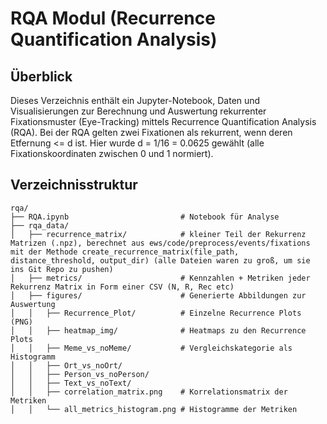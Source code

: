 # RQA Modul (Recurrence Quantification Analysis)

## Überblick
Dieses Verzeichnis enthält ein Jupyter-Notebook, Daten und Visualisierungen zur Berechnung und Auswertung rekurrenter Fixationsmuster (Eye-Tracking) mittels Recurrence Quantification Analysis (RQA). Bei der RQA gelten zwei Fixationen als rekurrent, wenn deren Etfernung <= d ist. Hier wurde d = 1/16 = 0.0625 gewählt (alle Fixationskoordinaten zwischen 0 und 1 normiert).

## Verzeichnisstruktur
```text
rqa/
├── RQA.ipynb                         # Notebook für Analyse
├── rqa_data/
│   ├── recurrence_matrix/            # kleiner Teil der Rekurrenz Matrizen (.npz), berechnet aus ews/code/preprocess/events/fixations mit der Methode create_recurrence_matrix(file_path, distance_threshold, output_dir) (alle Dateien waren zu groß, um sie ins Git Repo zu pushen)
│   ├── metrics/                      # Kennzahlen + Metriken jeder Rekurrenz Matrix in Form einer CSV (N, R, Rec etc)
│   ├── figures/                      # Generierte Abbildungen zur Auswertung
│   │   ├── Recurrence_Plot/          # Einzelne Recurrence Plots (PNG)
│   │   ├── heatmap_img/              # Heatmaps zu den Recurrence Plots
│   │   ├── Meme_vs_noMeme/           # Vergleichskategorie als Histogramm
│   │   ├── Ort_vs_noOrt/
│   │   ├── Person_vs_noPerson/
│   │   ├── Text_vs_noText/
│   │   ├── correlation_matrix.png    # Korrelationsmatrix der Metriken
│   │   └── all_metrics_histogram.png # Histogramme der Metriken
